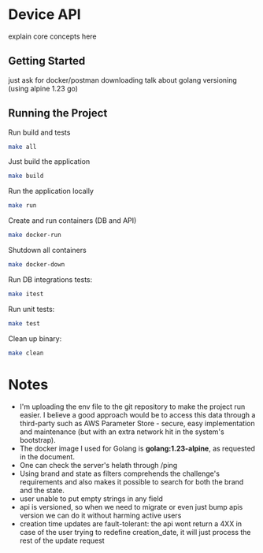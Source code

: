 # Device API

explain core concepts here

## Getting Started

just ask for docker/postman downloading
talk about golang versioning (using alpine 1.23 go)

## Running the Project

Run build and tests
```bash
make all
```

Just build the application
```bash
make build
```

Run the application locally
```bash
make run
```
Create and run containers (DB and API)
```bash
make docker-run
```

Shutdown all containers
```bash
make docker-down
```

Run DB integrations tests:
```bash
make itest
```

Run unit tests:
```bash
make test
```

Clean up binary:
```bash
make clean
```


# Notes

- I'm uploading the env file to the git repository to make the project run easier. I believe a good approach would be to access this data through a third-party such as AWS Parameter Store - secure, easy implementation and maintenance (but with an extra network hit in the system's bootstrap).
- The docker image I used for Golang is **golang:1.23-alpine**, as requested in the document.
- One can check the server's helath through /ping
- Using brand and state as filters comprehends the challenge's requirements and also makes it possible to search for both the brand and the state.
- user unable to put empty strings in any field
- api is versioned, so when we need to migrate or even just bump apis version we can do it without harming active users
- creation time updates are fault-tolerant: the api wont return a 4XX in case of the user trying to redefine creation_date, it will just process the rest of the update request